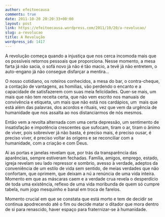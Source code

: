 ```yaml
---
author: efeitoecausa
comments: true
date: 2011-10-20 20:20:33+00:00
layout: post
link: https://efeitoecausa.wordpress.com/2011/10/20/a-revolucao/
slug: a-revolucao
title: A Revolução
wordpress_id: 1417
---
```


A revolução começa quando a injustiça que nos cerca incomoda mais que os possíveis retornos pessoais que proporciona. Nesse momento, a mesa farta já não sacia, o sofá novo já não é tão macio, a tevê já não entretem, o auto-engano já não consegue disfarçar a mentira...

O nosso cotidiano, os roteiros conhecidos, a mesa do bar, o contra-cheque, a contação de vantagens, as homilias, vão perdendo o encanto e a capacidade de satisfazerem com suas meia felicidades. Quer-se mais, um mais que não tem receita certa, que não vem escrito nos manuais de convivência e etiqueta, um mais que não está nos cardápios, um  mais que está além das palavras, dos acordos e rituais, vez que vem da urgência de humanidade que nos assalta ao nos distanciarmos de nós mesmos.

Então vem a revolta alternada com uma certa depressão, um sentimento de insatisfação e impotência crescentes que sufocam, tiram o ar, tiram o ânimo de viver, pois sobreviver já não basta, é preciso mais, é preciso ousar, é preciso viver, é preciso voltar às origens e se reconciliar com a humanidade, com a criação e com Deus.

Ai as portas e janelas revelam que, por trás da transparência das aparências, sempre estiveram fechadas. Família, amigos, emprego, estado, igreja revelam seu lado repressor e sombrio, avesso à verdade, adeptos da conveniência de um estilo de vida sem sentido, de meias verdades que não confortam, que oprimem, que deixam a nú a renúncia de uma vida inteira. Momento em que as máscaras caem e a verdade crua revela o desperdício de toda uma existência, reflexo de uma vida moribunda de quem só cumpre tabela, num jogo mesquinho e banal em troca de farelos.



Momento crucial em que se constata que está morto e tem de decidir se continua apodrecendo até o fim ou decide matar o ditador que mora dentro de si para renascido, haver espaço para fraternizar-se à humanidade.
